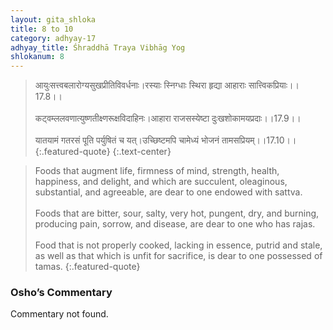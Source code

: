 ```yaml
---
layout: gita_shloka
title: 8 to 10
category: adhyay-17
adhyay_title: Śhraddhā Traya Vibhāg Yog
shlokanum: 8
---
```


> आयुःसत्त्वबलारोग्यसुखप्रीतिविवर्धनाः।रस्याः स्निग्धाः स्थिरा हृद्या आहाराः सात्त्विकप्रियाः।।17.8।।<br><br>कट्वम्ललवणात्युष्णतीक्ष्णरूक्षविदाहिनः।आहारा राजसस्येष्टा दुःखशोकामयप्रदाः।।17.9।।<br><br>यातयामं गतरसं पूति पर्युषितं च यत्।उच्छिष्टमपि चामेध्यं भोजनं तामसप्रियम्।।17.10।।
{:.featured-quote} 
{:.text-center}

> Foods that augment life, firmness of mind, strength, health, happiness, and delight, and which are succulent, oleaginous, substantial, and agreeable, are dear to one endowed with sattva.<br><br>Foods that are bitter, sour, salty, very hot, pungent, dry, and burning, producing pain, sorrow, and disease, are dear to one who has rajas.<br><br>Food that is not properly cooked, lacking in essence, putrid and stale, as well as that which is unfit for sacrifice, is dear to one possessed of tamas.
{:.featured-quote}

### Osho’s Commentary
Commentary not found.
